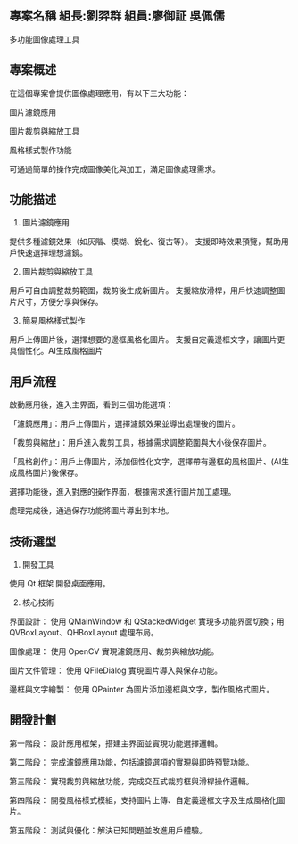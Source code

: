 
專案名稱                                                                                                                            組長:劉羿群 組員:廖御証 吳佩儒
-----
多功能圖像處理工具

專案概述
-----
在這個專案會提供圖像處理應用，有以下三大功能：

圖片濾鏡應用

圖片裁剪與縮放工具

風格樣式製作功能

可通過簡單的操作完成圖像美化與加工，滿足圖像處理需求。

功能描述
-----
1. 圖片濾鏡應用

提供多種濾鏡效果（如灰階、模糊、銳化、復古等）。
支援即時效果預覽，幫助用戶快速選擇理想濾鏡。

2. 圖片裁剪與縮放工具

用戶可自由調整裁剪範圍，裁剪後生成新圖片。
支援縮放滑桿，用戶快速調整圖片尺寸，方便分享與保存。

3. 簡易風格樣式製作

用戶上傳圖片後，選擇想要的邊框風格化圖片。
支援自定義邊框文字，讓圖片更具個性化。AI生成風格圖片


用戶流程
----
啟動應用後，進入主界面，看到三個功能選項：

「濾鏡應用」：用戶上傳圖片，選擇濾鏡效果並導出處理後的圖片。

「裁剪與縮放」：用戶進入裁剪工具，根據需求調整範圍與大小後保存圖片。

「風格創作」：用戶上傳圖片，添加個性化文字，選擇帶有邊框的風格圖片、(AI生成風格圖片)後保存。

選擇功能後，進入對應的操作界面，根據需求進行圖片加工處理。

處理完成後，通過保存功能將圖片導出到本地。

技術選型
-----
1. 開發工具

使用 Qt 框架 開發桌面應用。

2. 核心技術

界面設計：
使用 QMainWindow 和 QStackedWidget 實現多功能界面切換；用 QVBoxLayout、QHBoxLayout 處理布局。

圖像處理：
使用 OpenCV 實現濾鏡應用、裁剪與縮放功能。

圖片文件管理：
使用 QFileDialog 實現圖片導入與保存功能。

邊框與文字繪製：
使用 QPainter 為圖片添加邊框與文字，製作風格式圖片。

開發計劃
-----
第一階段：
設計應用框架，搭建主界面並實現功能選擇邏輯。

第二階段：
完成濾鏡應用功能，包括濾鏡選項的實現與即時預覽功能。  

第三階段：
實現裁剪與縮放功能，完成交互式裁剪框與滑桿操作邏輯。

第四階段：
開發風格樣式模組，支持圖片上傳、自定義邊框文字及生成風格化圖片。

第五階段：
測試與優化：解決已知問題並改進用戶體驗。

